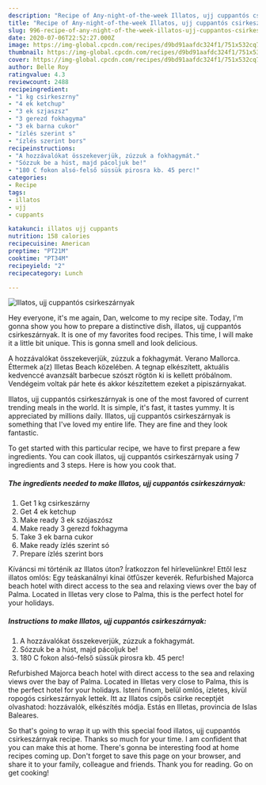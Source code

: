 ```yaml
---
description: "Recipe of Any-night-of-the-week Illatos, ujj cuppantós csirkeszárnyak"
title: "Recipe of Any-night-of-the-week Illatos, ujj cuppantós csirkeszárnyak"
slug: 996-recipe-of-any-night-of-the-week-illatos-ujj-cuppantos-csirkeszarnyak
date: 2020-07-06T22:52:27.000Z
image: https://img-global.cpcdn.com/recipes/d9bd91aafdc324f1/751x532cq70/illatos-ujj-cuppantos-csirkeszarnyak-recept-foto.jpg
thumbnail: https://img-global.cpcdn.com/recipes/d9bd91aafdc324f1/751x532cq70/illatos-ujj-cuppantos-csirkeszarnyak-recept-foto.jpg
cover: https://img-global.cpcdn.com/recipes/d9bd91aafdc324f1/751x532cq70/illatos-ujj-cuppantos-csirkeszarnyak-recept-foto.jpg
author: Belle Roy
ratingvalue: 4.3
reviewcount: 2488
recipeingredient:
- "1 kg csirkeszrny"
- "4 ek ketchup"
- "3 ek szjaszsz"
- "3 gerezd fokhagyma"
- "3 ek barna cukor"
- "ízlés szerint s"
- "ízlés szerint bors"
recipeinstructions:
- "A hozzávalókat összekeverjük, zúzzuk a fokhagymát."
- "Sózzuk be a húst, majd pácoljuk be!"
- "180 C fokon alsó-felső süssük pirosra kb. 45 perc!"
categories:
- Recipe
tags:
- illatos
- ujj
- cuppants

katakunci: illatos ujj cuppants 
nutrition: 158 calories
recipecuisine: American
preptime: "PT21M"
cooktime: "PT34M"
recipeyield: "2"
recipecategory: Lunch

---
```



![Illatos, ujj cuppantós csirkeszárnyak](https://img-global.cpcdn.com/recipes/d9bd91aafdc324f1/751x532cq70/illatos-ujj-cuppantos-csirkeszarnyak-recept-foto.jpg)

Hey everyone, it's me again, Dan, welcome to my recipe site. Today, I'm gonna show you how to prepare a distinctive dish, illatos, ujj cuppantós csirkeszárnyak. It is one of my favorites food recipes. This time, I will make it a little bit unique. This is gonna smell and look delicious.

A hozzávalókat összekeverjük, zúzzuk a fokhagymát. Verano Mallorca. Éttermek a(z) Illetas Beach közelében. A tegnap elkészített, aktuális kedvenccé avanzsált barbecue szószt rögtön ki is kellett próbálnom. Vendégeim voltak pár hete és akkor készítettem ezeket a pipiszárnyakat.

Illatos, ujj cuppantós csirkeszárnyak is one of the most favored of current trending meals in the world. It is simple, it's fast, it tastes yummy. It is appreciated by millions daily. Illatos, ujj cuppantós csirkeszárnyak is something that I've loved my entire life. They are fine and they look fantastic.


To get started with this particular recipe, we have to first prepare a few ingredients. You can cook illatos, ujj cuppantós csirkeszárnyak using 7 ingredients and 3 steps. Here is how you cook that.

<!--inarticleads1-->

##### The ingredients needed to make Illatos, ujj cuppantós csirkeszárnyak:

1. Get 1 kg csirkeszárny
1. Get 4 ek ketchup
1. Make ready 3 ek szójaszósz
1. Make ready 3 gerezd fokhagyma
1. Take 3 ek barna cukor
1. Make ready ízlés szerint só
1. Prepare ízlés szerint bors


Kíváncsi mi történik az Illatos úton? Íratkozzon fel hírlevelünkre! Ettől lesz illatos omlós: Egy teáskanálnyi kínai ötfűszer keverék. Refurbished Majorca beach hotel with direct access to the sea and relaxing views over the bay of Palma. Located in Illetas very close to Palma, this is the perfect hotel for your holidays. 

<!--inarticleads2-->

##### Instructions to make Illatos, ujj cuppantós csirkeszárnyak:

1. A hozzávalókat összekeverjük, zúzzuk a fokhagymát.
1. Sózzuk be a húst, majd pácoljuk be!
1. 180 C fokon alsó-felső süssük pirosra kb. 45 perc!


Refurbished Majorca beach hotel with direct access to the sea and relaxing views over the bay of Palma. Located in Illetas very close to Palma, this is the perfect hotel for your holidays. Isteni finom, belül omlós, ízletes, kívül ropogós csirkeszárnyak lettek. Itt az Illatos csípős csirke receptjét olvashatod: hozzávalók, elkészítés módja. Estás en Illetas, provincia de Islas Baleares. 

So that's going to wrap it up with this special food illatos, ujj cuppantós csirkeszárnyak recipe. Thanks so much for your time. I am confident that you can make this at home. There's gonna be interesting food at home recipes coming up. Don't forget to save this page on your browser, and share it to your family, colleague and friends. Thank you for reading. Go on get cooking!
